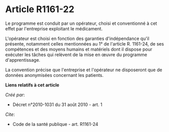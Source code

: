 # Article R1161-22

Le programme est conduit par un opérateur, choisi et conventionné à cet effet par l'entreprise exploitant le médicament.

L'opérateur est choisi en fonction des garanties d'indépendance qu'il présente, notamment celles mentionnées au 1° de
l'article R. 1161-24, de ses compétences et des moyens humains et matériels dont il dispose pour exécuter les tâches qui
relèvent de la mise en œuvre du programme d'apprentissage. 

La convention précise que l'entreprise et l'opérateur ne disposeront que de données anonymisées concernant les patients.

**Liens relatifs à cet article**

_Créé par_:

  - Décret n°2010-1031 du 31 août 2010 - art. 1

_Cite_:

  - Code de la santé publique - art. R1161-24

